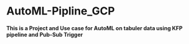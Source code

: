 # AutoML-Pipline_GCP

#### This is a Project and Use case for AutoML on tabuler data using KFP pipeline and Pub-Sub Trigger  
